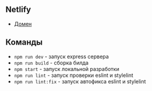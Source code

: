 ## Netlify

- [Домен](https://mellifluous-dodol-c108e6.netlify.app/)

## Команды

- `npm run dev` - запуск express сервера
- `npm run build` - сборка билда
- `npm start` - запуск локальной разработки
- `npm run lint` - запуск проверки eslint и stylelint
- `npm run lint:fix` - запуск автофикса eslint и stylelint
